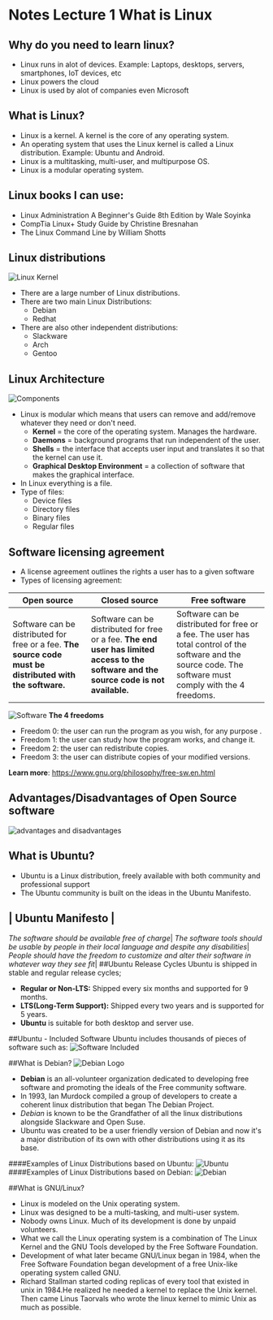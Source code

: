 # Notes Lecture 1 What is Linux

## Why do you need to learn linux?
* Linux runs in alot of devices. Example: Laptops, desktops, servers, smartphones, IoT devices, etc
* Linux powers the cloud
* Linux is used by alot of companies even Microsoft

## What is Linux?
* Linux is a kernel. A kernel is the core of any operating system.
* An operating system that uses the Linux kernel is called a Linux distribution. Example: Ubuntu and Android.
* Linux is a multitasking, multi-user, and multipurpose OS.
* Linux is a modular operating system.

## Linux books I can use:
* Linux Administration A Beginner's Guide 8th Edition by Wale Soyinka
* CompTia Linux+ Study Guide by Christine Bresnahan
* The Linux Command Line by William Shotts

## Linux distributions
![Linux Kernel](kernel.PNG)
* There are a large number of Linux distributions.
* There are two main Linux Distributions:
    * Debian
    *  Redhat
* There are also other independent distributions:
    * Slackware
    * Arch
    * Gentoo

## Linux Architecture
![Components](Components.PNG)
* Linux is modular which means that users can remove and add/remove whatever they need or don't need.
  * **Kernel** = the core of the operating system. Manages the hardware.
  * **Daemons** = background programs that run independent of the user.
  * **Shells** = the interface that accepts user input and translates it so that the kernel can use it.
  * **Graphical Desktop Environment** = a collection of software that makes the graphical interface.
* In Linux everything is a file.
* Type of files:
  * Device files
  * Directory files
  * Binary files
  * Regular files
## Software licensing agreement
* A license agreement outlines the rights a user has to a given software
* Types of licensing agreement:

Open source | Closed source | Free software
------------|---------------|--------------
Software can be distributed for free or a fee. **The source code must be distributed with the software.** | Software can be distributed for free or a fee. **The end user has limited access to the software and the source code is not available.** | Software can be distributed for free or a fee. The user has total control of the software and the source code. The software must comply with the 4 freedoms. 

![Software](Software.PNG)
**The 4 freedoms**
* Freedom 0: the user can run the program as you wish, for any purpose .
* Freedom 1: the user can study how the program works, and change it.
* Freedom 2: the user can redistribute copies.
* Freedom 3: the user can distribute copies of your modified versions.

**Learn more**: https://www.gnu.org/philosophy/free-sw.en.html

## Advantages/Disadvantages of Open Source software
![advantages and disadvantages](advantages.PNG)
## What is Ubuntu?
* Ubuntu is a Linux distribution, freely available with both community and professional support 
* The Ubuntu community is built on the ideas in the Ubuntu Manifesto. 
  
| Ubuntu Manifesto |
--------
*The software should be available free of charge*|
*The software tools should be usable by people in their local language and despite any disabilities*|
*People should have the freedom to customize and alter their software in whatever way they see fit*|
##Ubuntu Release Cycles
Ubuntu is shipped in stable and regular release cycles;
* **Regular or Non-LTS:** Shipped every six months and supported for 9 months.
* **LTS(Long-Term Support):** Shipped every two years and is supported for 5 years.
* **Ubuntu** is suitable for both desktop and server use. 
  
##Ubuntu - Included Software
Ubuntu includes thousands of pieces of software such as:
![Software Included](../notes/includedsoftware.png)

##What is Debian?
![Debian Logo](../notes/debian.PNG)
* **Debian** is an all-volunteer organization dedicated to developing free software and promoting the ideals of the Free community software.
* In 1993, Ian Murdock compiled a group of developers to create a coherent linux distribution that began The Debian Project.
* *Debian* is known to be the Grandfather of all the linux distributions alongside Slackware and Open Suse.
* Ubuntu was created to be a user friendly version of Debian and now it's a major distribution of its own with other distributions using it as its base.

####Examples of Linux Distributions based on Ubuntu:
![Ubuntu](../notes/linuxdistro.PNG)
####Examples of Linux Distributions based on Debian:
![Debian](../notes/linuxdistro2.PNG)

##What is GNU/Linux?
* Linux is modeled on the Unix operating system.
*  Linux was designed to be a multi-tasking, and multi-user system.
*  Nobody owns Linux. Much of its development is done by unpaid volunteers.
*  What we call the Linux operating system is a combination of The Linux Kernel and the GNU Tools developed by the Free Software Foundation.
*  Development of what later became GNU/Linux began in 1984, when the Free Software Foundation began development of a free Unix-like operating system called GNU.
*   Richard Stallman started coding replicas of every tool that existed in unix in 1984.He realized he needed a kernel to replace the Unix kernel. Then came Linus Taorvals who wrote the linux kernel to mimic Unix as much as possible.